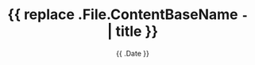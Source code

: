 ---
title: '{{ replace .File.ContentBaseName `-` ` ` | title }}'
date: '{{ .Date }}'
draft: true
castingtime: ""
range: 30ft
components: []
duration: ""
---